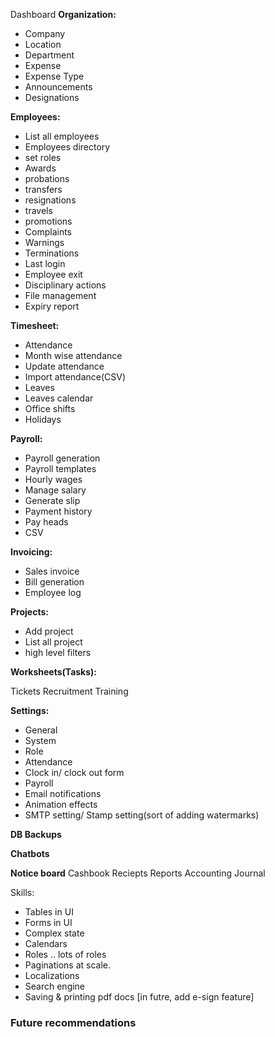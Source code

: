 Dashboard
**Organization:**
- Company
- Location
- Department
- Expense
- Expense Type
- Announcements
- Designations

<!-- **Customer** -->

**Employees:**
- List all employees
- Employees directory
- set roles
- Awards 
- probations <!--Months, testin period of certain positions-->
- transfers
- resignations
- travels
- promotions
- Complaints
- Warnings
- Terminations
- Last login
- Employee exit
- Disciplinary actions
- File management
- Expiry report

**Timesheet:**
- Attendance
- Month wise attendance 
- Update attendance
- Import attendance(CSV)
- Leaves
- Leaves calendar
- Office shifts
- Holidays

**Payroll:**
- Payroll generation
- Payroll templates
- Hourly wages
- Manage salary
- Generate slip
- Payment history
- Pay heads
- CSV


**Invoicing:**
- Sales invoice
- Bill generation
- Employee log

**Projects:**
- Add project
- List all project
- high level filters

**Worksheets(Tasks):**

Tickets
Recruitment
Training

**Settings:**
- General
- System
- Role
- Attendance
- Clock in/ clock out form
- Payroll
- Email notifications
- Animation effects
- SMTP setting/ Stamp setting(sort of adding watermarks)

**DB Backups**

**Chatbots**

**Notice board**
Cashbook
Reciepts
Reports
Accounting
Journal 

Skills:
- Tables in UI
- Forms in UI
- Complex state 
- Calendars
- Roles .. lots of roles
- Paginations at scale.
- Localizations
- Search engine 
- Saving & printing pdf docs [in futre, add e-sign feature]

### Future recommendations